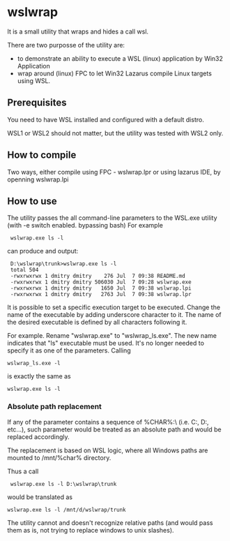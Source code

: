 # wslwrap

It is a small utility that wraps and hides a call wsl.

There are two purposse of the utility are:
- to demonstrate an ability to execute a WSL (linux) application by Win32 Application
- wrap around (linux) FPC to let Win32 Lazarus compile Linux targets using WSL.

## Prerequisites
You need to have WSL installed and configured with a default distro.

WSL1 or WSL2 should not matter, but the utility was tested with WSL2 only.

## How to compile
Two ways, either compile using FPC - wslwrap.lpr 
or using lazarus IDE, by openning wslwrap.lpi

## How to use
The utility passes the all command-line parameters to the WSL.exe utility (with -e switch enabled. bypassing bash)
For example
     
     wslwrap.exe ls -l 
     
can produce and output: 
     
     D:\wslwrap\trunk>wslwrap.exe ls -l
     total 504
     -rwxrwxrwx 1 dmitry dmitry    276 Jul  7 09:38 README.md
     -rwxrwxrwx 1 dmitry dmitry 506030 Jul  7 09:28 wslwrap.exe
     -rwxrwxrwx 1 dmitry dmitry   1650 Jul  7 09:38 wslwrap.lpi
     -rwxrwxrwx 1 dmitry dmitry   2763 Jul  7 09:38 wslwrap.lpr

It is possible to set a specific execution target to be executed.
Change the name of the executable by adding underscore character to it. The name of the desired executable is defined by all characters following it.


For example. Rename "wslwrap.exe" to "wslwrap_ls.exe".  The new name indicates that "ls" executable must be used. It's no longer needed to specify it as one of the parameters.
Calling

    wslwrap_ls.exe -l

is exactly the same as

    wslwrap.exe ls -l

### Absolute path replacement     

If any of the parameter contains a sequence of %CHAR%:\ (i.e. C:\, D:\, etc...), such parameter would be treated as an absolute path and would be replaced accordingly.

The replacement is based on WSL logic, where all Windows paths are mounted to /mnt/%char% directory.

Thus a call

     wslwrap.exe ls -l D:\wslwrap\trunk

would be translated as

    wslwrap.exe ls -l /mnt/d/wslwrap/trunk
    
The utility cannot and doesn't recognize relative paths (and would pass them as is, not trying to replace windows to unix slashes).

